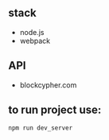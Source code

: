 ## stack
* node.js
* webpack

## API
* blockcypher.com

## to run project use:

`npm run dev_server`
